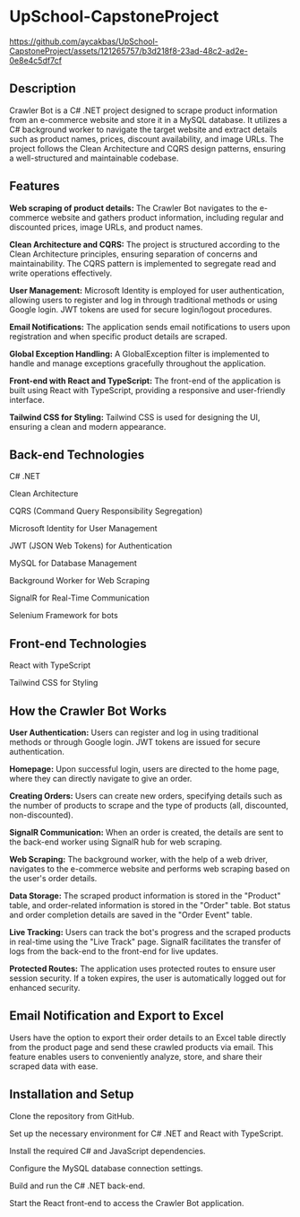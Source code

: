 # UpSchool-CapstoneProject
 
https://github.com/aycakbas/UpSchool-CapstoneProject/assets/121265757/b3d218f8-23ad-48c2-ad2e-0e8e4c5df7cf

<h2>Description</h2>
<p>Crawler Bot is a C# .NET project designed to scrape product information from an e-commerce website and store it in a MySQL database. It utilizes a C# background worker to navigate the target website and extract details such as product names, prices, discount availability, and image URLs. The project follows the Clean Architecture and CQRS design patterns, ensuring a well-structured and maintainable codebase.</p>
<h2>Features</h2>
<p><b>Web scraping of product details:</b> The Crawler Bot navigates to the e-commerce website and gathers product information, including regular and discounted prices, image URLs, and product names.</p>
<p><b>Clean Architecture and CQRS:</b> The project is structured according to the Clean Architecture principles, ensuring separation of concerns and maintainability. The CQRS pattern is implemented to segregate read and write operations effectively.</p>
<p><b>User Management:</b> Microsoft Identity is employed for user authentication, allowing users to register and log in through traditional methods or using Google login. JWT tokens are used for secure login/logout procedures.</p>
<p><b>Email Notifications:</b> The application sends email notifications to users upon registration and when specific product details are scraped.</p>
<p><b>Global Exception Handling:</b> A GlobalException filter is implemented to handle and manage exceptions gracefully throughout the application.</p>
<p><b>Front-end with React and TypeScript:</b> The front-end of the application is built using React with TypeScript, providing a responsive and user-friendly interface.</p>
<p><b>Tailwind CSS for Styling:</b> Tailwind CSS is used for designing the UI, ensuring a clean and modern appearance.</p>
<h2>Back-end Technologies</h2>
<p>C# .NET</p>
<p>Clean Architecture</p>
<p>CQRS (Command Query Responsibility Segregation)</p>
<p>Microsoft Identity for User Management</p>
<p>JWT (JSON Web Tokens) for Authentication</p>
<p>MySQL for Database Management</p>
<p>Background Worker for Web Scraping</p>
<p>SignalR for Real-Time Communication</p>
<p>Selenium Framework for bots</p>
<h2>Front-end Technologies</h2>
<p>React with TypeScript</p>
<p>Tailwind CSS for Styling</p>
<h2>How the Crawler Bot Works</h2>
<p><b>User Authentication:</b> Users can register and log in using traditional methods or through Google login. JWT tokens are issued for secure authentication.</p>
<p><b>Homepage:</b> Upon successful login, users are directed to the home page, where they can directly navigate to give an order.</p>
<p><b>Creating Orders:</b> Users can create new orders, specifying details such as the number of products to scrape and the type of products (all, discounted, non-discounted).</p>
<p><b>SignalR Communication:</b> When an order is created, the details are sent to the back-end worker using SignalR hub for web scraping.</p>
<p><b>Web Scraping:</b> The background worker, with the help of a web driver, navigates to the e-commerce website and performs web scraping based on the user's order details.</p>
<p><b>Data Storage:</b> The scraped product information is stored in the "Product" table, and order-related information is stored in the "Order" table. Bot status and order completion details are saved in the "Order Event" table.</p>
<p><b>Live Tracking:</b> Users can track the bot's progress and the scraped products in real-time using the "Live Track" page. SignalR facilitates the transfer of logs from the back-end to the front-end for live updates.</p>
<p><b>Protected Routes:</b> The application uses protected routes to ensure user session security. If a token expires, the user is automatically logged out for enhanced security.</p>
<h2>Email Notification and Export to Excel</h2>
<p>Users have the option to export their order details to an Excel table directly from the product page and send these crawled products via email. This feature enables users to conveniently analyze, store, and share their scraped data with ease.</p>
<h2>Installation and Setup</h2>
<p>Clone the repository from GitHub.</p>
<p>Set up the necessary environment for C# .NET and React with TypeScript.</p>
<p>Install the required C# and JavaScript dependencies.</p>
<p>Configure the MySQL database connection settings.</p>
<p>Build and run the C# .NET back-end.</p>
<p>Start the React front-end to access the Crawler Bot application.</p>
